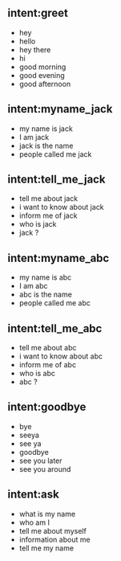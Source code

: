 ## intent:greet
- hey
- hello
- hey there
- hi
- good morning
- good evening
- good afternoon

## intent:myname_jack
- my name is jack
- I am jack
- jack is the name
- people called me jack

## intent:tell_me_jack
- tell me about jack
- i want to know about jack
- inform me of jack
- who is jack
- jack ?

## intent:myname_abc
- my name is abc
- I am abc
- abc is the name
- people called me abc

## intent:tell_me_abc
- tell me about abc
- i want to know about abc
- inform me of abc
- who is abc
- abc ?

## intent:goodbye
- bye
- seeya
- see ya
- goodbye
- see you later
- see you around

## intent:ask
- what is my name
- who am I
- tell me about myself
- information about me
- tell me my name
